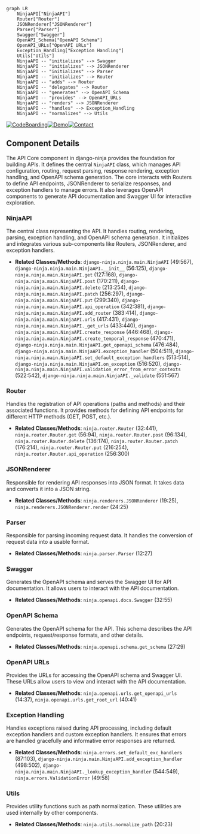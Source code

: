 ```mermaid
graph LR
    NinjaAPI["NinjaAPI"]
    Router["Router"]
    JSONRenderer["JSONRenderer"]
    Parser["Parser"]
    Swagger["Swagger"]
    OpenAPI_Schema["OpenAPI Schema"]
    OpenAPI_URLs["OpenAPI URLs"]
    Exception_Handling["Exception Handling"]
    Utils["Utils"]
    NinjaAPI -- "initializes" --> Swagger
    NinjaAPI -- "initializes" --> JSONRenderer
    NinjaAPI -- "initializes" --> Parser
    NinjaAPI -- "initializes" --> Router
    NinjaAPI -- "adds" --> Router
    NinjaAPI -- "delegates" --> Router
    NinjaAPI -- "generates" --> OpenAPI_Schema
    NinjaAPI -- "provides" --> OpenAPI_URLs
    NinjaAPI -- "renders" --> JSONRenderer
    NinjaAPI -- "handles" --> Exception_Handling
    NinjaAPI -- "normalizes" --> Utils
```
[![CodeBoarding](https://img.shields.io/badge/Generated%20by-CodeBoarding-9cf?style=flat-square)](https://github.com/CodeBoarding/CodeBoarding)[![Demo](https://img.shields.io/badge/Try%20our-Demo-blue?style=flat-square)](https://www.codeboarding.org/demo)[![Contact](https://img.shields.io/badge/Contact%20us%20-%20codeboarding@gmail.com-lightgrey?style=flat-square)](mailto:codeboarding@gmail.com)

## Component Details

The API Core component in django-ninja provides the foundation for building APIs. It defines the central `NinjaAPI` class, which manages API configuration, routing, request parsing, response rendering, exception handling, and OpenAPI schema generation. The core interacts with Routers to define API endpoints, JSONRenderer to serialize responses, and exception handlers to manage errors. It also leverages OpenAPI components to generate API documentation and Swagger UI for interactive exploration.

### NinjaAPI
The central class representing the API. It handles routing, rendering, parsing, exception handling, and OpenAPI schema generation. It initializes and integrates various sub-components like Routers, JSONRenderer, and exception handlers.
- **Related Classes/Methods**: `django-ninja.ninja.main.NinjaAPI` (49:567), `django-ninja.ninja.main.NinjaAPI.__init__` (56:125), `django-ninja.ninja.main.NinjaAPI.get` (127:168), `django-ninja.ninja.main.NinjaAPI.post` (170:211), `django-ninja.ninja.main.NinjaAPI.delete` (213:254), `django-ninja.ninja.main.NinjaAPI.patch` (256:297), `django-ninja.ninja.main.NinjaAPI.put` (299:340), `django-ninja.ninja.main.NinjaAPI.api_operation` (342:381), `django-ninja.ninja.main.NinjaAPI.add_router` (383:414), `django-ninja.ninja.main.NinjaAPI.urls` (417:431), `django-ninja.ninja.main.NinjaAPI._get_urls` (433:440), `django-ninja.ninja.main.NinjaAPI.create_response` (446:468), `django-ninja.ninja.main.NinjaAPI.create_temporal_response` (470:471), `django-ninja.ninja.main.NinjaAPI.get_openapi_schema` (476:484), `django-ninja.ninja.main.NinjaAPI.exception_handler` (504:511), `django-ninja.ninja.main.NinjaAPI.set_default_exception_handlers` (513:514), `django-ninja.ninja.main.NinjaAPI.on_exception` (516:520), `django-ninja.ninja.main.NinjaAPI.validation_error_from_error_contexts` (522:542), `django-ninja.ninja.main.NinjaAPI._validate` (551:567)

### Router
Handles the registration of API operations (paths and methods) and their associated functions. It provides methods for defining API endpoints for different HTTP methods (GET, POST, etc.).
- **Related Classes/Methods**: `ninja.router.Router` (32:441), `ninja.router.Router.get` (56:94), `ninja.router.Router.post` (96:134), `ninja.router.Router.delete` (136:174), `ninja.router.Router.patch` (176:214), `ninja.router.Router.put` (216:254), `ninja.router.Router.api_operation` (256:300)

### JSONRenderer
Responsible for rendering API responses into JSON format. It takes data and converts it into a JSON string.
- **Related Classes/Methods**: `ninja.renderers.JSONRenderer` (19:25), `ninja.renderers.JSONRenderer.render` (24:25)

### Parser
Responsible for parsing incoming request data. It handles the conversion of request data into a usable format.
- **Related Classes/Methods**: `ninja.parser.Parser` (12:27)

### Swagger
Generates the OpenAPI schema and serves the Swagger UI for API documentation. It allows users to interact with the API documentation.
- **Related Classes/Methods**: `ninja.openapi.docs.Swagger` (32:55)

### OpenAPI Schema
Generates the OpenAPI schema for the API. This schema describes the API endpoints, request/response formats, and other details.
- **Related Classes/Methods**: `ninja.openapi.schema.get_schema` (27:29)

### OpenAPI URLs
Provides the URLs for accessing the OpenAPI schema and Swagger UI. These URLs allow users to view and interact with the API documentation.
- **Related Classes/Methods**: `ninja.openapi.urls.get_openapi_urls` (14:37), `ninja.openapi.urls.get_root_url` (40:41)

### Exception Handling
Handles exceptions raised during API processing, including default exception handlers and custom exception handlers. It ensures that errors are handled gracefully and informative error responses are returned.
- **Related Classes/Methods**: `ninja.errors.set_default_exc_handlers` (87:103), `django-ninja.ninja.main.NinjaAPI.add_exception_handler` (498:502), `django-ninja.ninja.main.NinjaAPI._lookup_exception_handler` (544:549), `ninja.errors.ValidationError` (49:58)

### Utils
Provides utility functions such as path normalization. These utilities are used internally by other components.
- **Related Classes/Methods**: `ninja.utils.normalize_path` (20:23)